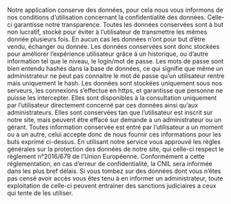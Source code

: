 Notre application conserve des données, pour cela nous vous informons de nos conditions d’utilisation concernant la confidentialité des données. Celle-ci garantisse notre transparence.
Toutes les données conservées sont à but non lucratif, stocké pour éviter à l’utilisateur de transmettre les mêmes donnée plusieurs fois. En aucun cas les données n’ont pour but d’être vendu, échanger ou donnée. 
Les données conservées sont donc stockées pour améliorer l’expérience utilisateur grâce à un historique, ou d’autre information tel que le niveau, le login/mot de passe. Les mots de passe sont bien entendu hashés dans la base de données, ce qui signifie que même un administrateur ne peut pas connaitre le mot de passe qu’un utilisateur rentre mais uniquement le hash. 
Les données sont stockées uniquement sous nos serveurs, les connexions s’effectue en https, et garantisse que personne ne puisse les intercepter. Elles sont disponibles à la consultation uniquement par l’utilisateur directement concerné par ces données ainsi qu’aux administrateurs. Elles sont conservées tan que l’utilisateur est inscrit sur notre site, mais peuvent être effacé sur demande a un administrateur ou un gérant.
Toutes information conservée est entré par l’utilisateur a un moment ou a un autre, celui accepte donc de nous fournir ces informations pour les buts exprimé ci-dessus.
En utilisant notre service vous approuvé les règles générales sur la protection des données de notre site, qui celle-ci respect le règlement n°2016/679 de l’Union Européenne.
Conformément a cette réglementation, en cas d’erreur de confidentialité, la CNIL sera informée dans les plus bref délais. Si vous tombez sur des données dont vous n’êtes pas censé avoir accès vous êtes tenu à en informer un administrateur, toute exploitation de celle-ci peuvent entrainer des sanctions judiciaires a ceux qui tente de les utiliser.
